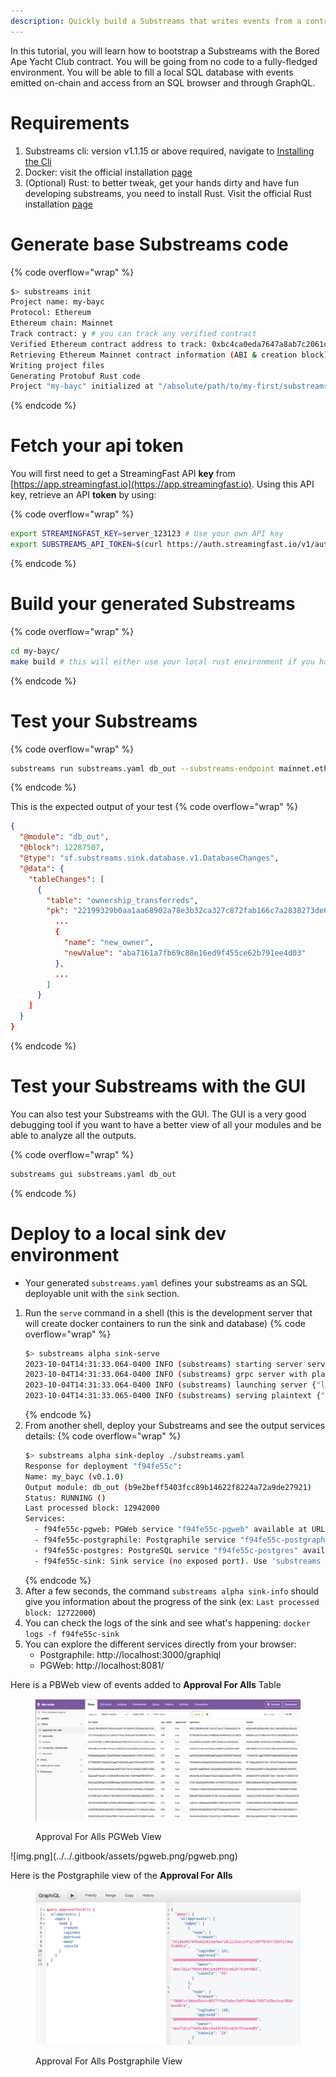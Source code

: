 ```yaml
---
description: Quickly build a Substreams that writes events from a contract to an SQL database. 
---
```


In this tutorial, you will learn how to bootstrap a Substreams with the Bored Ape Yacht Club contract. You will be going from no code to a fully-fledged environment. You will be able to fill a local SQL database with events emitted on-chain and access from an SQL browser and through GraphQL. 

# Requirements
1. Substreams cli: version v1.1.15 or above required, navigate to [Installing the Cli](https://substreams.streamingfast.io/getting-started/installing-the-cli)
2. Docker: visit the official installation [page](https://docs.docker.com/engine/install/)
3. (Optional) Rust: to better tweak, get your hands dirty and have fun developing substreams, you need to install Rust. Visit the official Rust installation [page](https://www.rust-lang.org/tools/install)

# Generate base Substreams code
{% code overflow="wrap" %}
```bash
$> substreams init
Project name: my-bayc
Protocol: Ethereum
Ethereum chain: Mainnet
Track contract: y # you can track any verified contract
Verified Ethereum contract address to track: 0xbc4ca0eda7647a8ab7c2061c2e118a18a936f13d # Bored Ape Yacht Club
Retrieving Ethereum Mainnet contract information (ABI & creation block)
Writing project files
Generating Protobuf Rust code
Project "my-bayc" initialized at "/absolute/path/to/my-first/substreams/"
```
{% endcode %}

# Fetch your api token
You will first need to get a StreamingFast API **key** from [https://app.streamingfast.io](https://app.streamingfast.io). Using this API key, retrieve an API **token** by using:

{% code overflow="wrap" %}
```bash
export STREAMINGFAST_KEY=server_123123 # Use your own API key
export SUBSTREAMS_API_TOKEN=$(curl https://auth.streamingfast.io/v1/auth/issue -s --data-binary '{"api_key":"'$STREAMINGFAST_KEY'"}' | jq -r .token)
```
{% endcode %}

# Build your generated Substreams
{% code overflow="wrap" %}
```bash
cd my-bayc/
make build # this will either use your local rust environment if you have "cargo" installed, or a docker container
```
{% endcode %}

# Test your Substreams
{% code overflow="wrap" %}
```bash
substreams run substreams.yaml db_out --substreams-endpoint mainnet.eth.streamingfast.io:443 --stop-block +1
```
{% endcode %}

This is the expected output of your test
{% code overflow="wrap" %}
```json
{
  "@module": "db_out",
  "@block": 12287507,
  "@type": "sf.substreams.sink.database.v1.DatabaseChanges",
  "@data": {
    "tableChanges": [
      {
        "table": "ownership_transferreds",
        "pk": "22199329b0aa1aa68902a78e3b32ca327c872fab166c7a2838273de6ad383eba-249",
          ...
          {
            "name": "new_owner",
            "newValue": "aba7161a7fb69c88e16ed9f455ce62b791ee4d03"
          },
          ...
        ]
      }
    ]
  }
}
```
{% endcode %}

# Test your Substreams with the GUI
You can also test your Substreams with the GUI. The GUI is a very good debugging tool if you want to have a better view of all your modules and be able to analyze all the outputs.

{% code overflow="wrap" %}
```bash
substreams gui substreams.yaml db_out 
```
{% endcode %}

# Deploy to a local sink dev environment
* Your generated `substreams.yaml` defines your substreams as an SQL deployable unit with the `sink` section.

1. Run the `serve` command in a shell (this is the development server that will create docker containers to run the sink and database)
    {% code overflow="wrap" %}
    ```bash
    $> substreams alpha sink-serve
    2023-10-04T14:31:33.064-0400 INFO (substreams) starting server server
    2023-10-04T14:31:33.064-0400 INFO (substreams) grpc server with plain text server
    2023-10-04T14:31:33.064-0400 INFO (substreams) launching server {"listen_addr": "localhost:8000"}
    2023-10-04T14:31:33.065-0400 INFO (substreams) serving plaintext {"listen_addr": "localhost:8000"}
    ```
    {% endcode %}
2. From another shell, deploy your Substreams and see the output services details:
    {% code overflow="wrap" %}
    ```bash
    $> substreams alpha sink-deploy ./substreams.yaml
    Response for deployment "f94fe55c":
    Name: my_bayc (v0.1.0)
    Output module: db_out (b9e2beff5403fcc89b14622f8224a72a9de27921)
    Status: RUNNING ()
    Last processed block: 12942000
    Services:
      - f94fe55c-pgweb: PGWeb service "f94fe55c-pgweb" available at URL: 'http://localhost:8081'
      - f94fe55c-postgraphile: Postgraphile service "f94fe55c-postgraphile" available at URL: 'http://localhost:3000/graphiql' (API at 'http://localhost:3000/graphql')
      - f94fe55c-postgres: PostgreSQL service "f94fe55c-postgres" available at DSN: 'postgres://dev-node:insecure-change-me-in-prod@localhost:5432/dev-node?sslmode=disable'
      - f94fe55c-sink: Sink service (no exposed port). Use 'substreams alpha sink-info f94fe55c-sink' to see last processed block or 'docker logs f94fe55c-sink' to see the logs.
    ```
    {% endcode %} 
3. After a few seconds, the command `substreams alpha sink-info` should give you information about the progress of the sink (ex: `Last processed block: 12722000`)
4. You can check the logs of the sink and see what's happening: `docker logs -f f94fe55c-sink`
5. You can explore the different services directly from your browser:
   * Postgraphile: http://localhost:3000/graphiql
   * PGWeb: http://localhost:8081/

Here is a PBWeb view of events added to **Approval For Alls** Table

<figure>
   <img src="../.gitbook/assets/pgweb.png" />
   <figcaption>
      <p>Approval For Alls PGWeb View</p>
   </figcaption>
</figure>
![img.png](../../.gitbook/assets/pgweb.png/pgweb.png)

Here is the Postgraphile view of the **Approval For Alls**
<figure>
   <img src="../.gitbook/assets/postgraphile.png" />
   <figcaption>
      <p>Approval For Alls Postgraphile View</p>
   </figcaption>
</figure>
